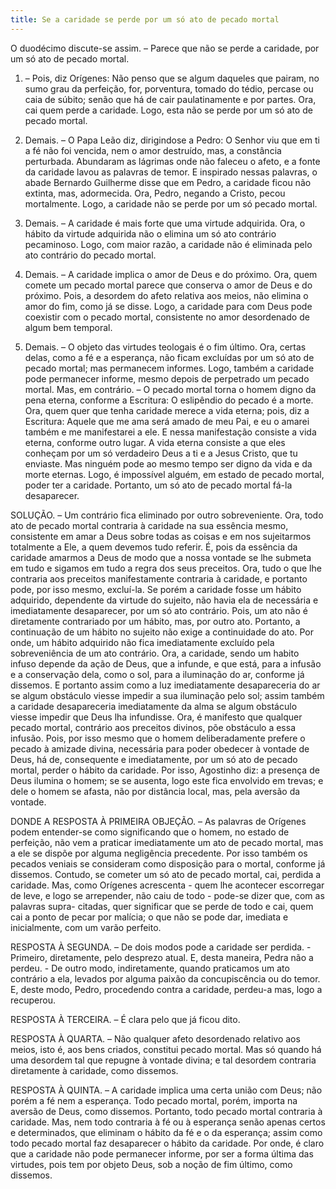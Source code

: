 ```yaml
---
title: Se a caridade se perde por um só ato de pecado mortal
---
```


O duodécimo discute-se assim. – Parece que não se perde a caridade, por um só ato de pecado mortal.  

1. – Pois, diz Orígenes: Não penso que se algum daqueles que pairam, no sumo grau da perfeição, for, porventura, tomado do tédio, percase ou caia de súbito; senão que há de cair paulatinamente e por partes. Ora, cai quem perde a caridade. Logo, esta não se perde por um só ato de pecado mortal.  

2. Demais. – O Papa Leão diz, dirigindose a Pedro: O Senhor viu que em ti a fé não foi vencida, nem o amor destruído, mas, a constância perturbada. Abundaram as lágrimas onde não faleceu o afeto, e a fonte da caridade lavou as palavras de temor. E inspirado nessas palavras, o abade Bernardo Guilherme disse que em Pedro, a caridade ficou não extinta, mas, adormecida. Ora, Pedro, negando a Cristo, pecou mortalmente. Logo, a caridade não se perde por um só pecado mortal. 

3. Demais. – A caridade é mais forte que uma virtude adquirida. Ora, o hábito da virtude adquirida não o elimina um só ato contrário pecaminoso. Logo, com maior razão, a caridade não é eliminada pelo ato contrário do pecado mortal.  

4. Demais. – A caridade implica o amor de Deus e do próximo. Ora, quem comete um pecado mortal parece que conserva o amor de Deus e do próximo. Pois, a desordem do afeto relativa aos meios, não elimina o amor do fim, como já se disse. Logo, a caridade para com Deus pode coexistir com o pecado mortal, consistente no amor desordenado de algum bem temporal.  

5. Demais. – O objeto das virtudes teologais é o fim último. Ora, certas delas, como a fé e a esperança, não ficam excluídas por um só ato de pecado mortal; mas permanecem informes. Logo, também a caridade pode permanecer informe, mesmo depois de perpetrado um pecado mortal.  Mas, em contrário. – O pecado mortal torna o homem digno da pena eterna, conforme a Escritura: O eslipêndio do pecado é a morte. Ora, quem quer que tenha caridade merece a vida eterna; pois, diz a Escritura: Aquele que me ama será amado de meu Pai, e eu o amarei também e me manifestarei a ele. E nessa manifestação consiste a vida eterna, conforme outro lugar. A vida eterna consiste a que eles conheçam por um só verdadeiro Deus a ti e a Jesus Cristo, que tu enviaste. Mas ninguém pode ao mesmo tempo ser digno da vida e da morte eternas. Logo, é impossível alguém, em estado de pecado mortal, poder ter a caridade. Portanto, um só ato de pecado mortal fá-la desaparecer.  

SOLUÇÃO. – Um contrário fica eliminado por outro sobreveniente. Ora, todo ato de pecado mortal contraria à caridade na sua essência mesmo, consistente em amar a Deus sobre todas as coisas e em nos sujeitarmos totalmente a Ele, a quem devemos tudo referir. É, pois da essência da caridade amarmos a Deus de modo que a nossa vontade se lhe submeta em tudo e sigamos em tudo a regra dos seus preceitos. Ora, tudo o que lhe contraria aos preceitos manifestamente contraria à caridade, e portanto pode, por isso mesmo, excluí-la. Se porém a caridade fosse um hábito adquirido, dependente da virtude do sujeito, não havia ela de necessária e imediatamente desaparecer, por um só ato contrário. Pois, um ato não é diretamente contrariado por um hábito, mas, por outro ato. Portanto, a continuação de um hábito no sujeito não exige a continuidade do ato. Por onde, um hábito adquirido não fica imediatamente excluído pela sobreveniência de um ato contrário. Ora, a caridade, sendo um habito infuso depende da ação de Deus, que a infunde, e que está, para a infusão e a conservação dela, como o sol, para a iluminação do ar, conforme já dissemos. E portanto assim como a luz imediatamente desapareceria do ar se algum obstáculo viesse impedir a sua iluminação pelo sol; assim também a caridade desapareceria imediatamente da alma se algum obstáculo viesse impedir que Deus lha infundisse. Ora, é manifesto que qualquer pecado mortal, contrário aos preceitos divinos, põe obstáculo a essa infusão. Pois, por isso mesmo que o homem deliberadamente prefere o pecado à amizade divina, necessária para poder obedecer à vontade de Deus, há de, consequente e imediatamente, por um só ato de pecado mortal, perder o hábito da caridade. Por isso, Agostinho diz: a presença de Deus ilumina o homem; se se ausenta, logo este fica envolvido em trevas; e dele o homem se afasta, não por distância local, mas, pela aversão da vontade.  

DONDE A RESPOSTA À PRIMEIRA OBJEÇÃO. – As palavras de Orígenes podem entender-se como significando que o homem, no estado de perfeição, não vem a praticar imediatamente um ato de pecado mortal, mas a ele se dispõe por alguma negligência precedente. Por isso também os pecados veniais se consideram como disposição para o mortal, conforme já dissemos. Contudo, se cometer um só ato de pecado mortal, cai, perdida a caridade. Mas, como Orígenes acrescenta - quem lhe acontecer escorregar de leve, e logo se arrepender, não caiu de todo - pode-se dizer que, com as palavras supra- citadas, quer significar que se perde de todo e cai, quem cai a ponto de pecar por malícia; o que não se pode dar, imediata e inicialmente, com um varão perfeito.  

RESPOSTA À SEGUNDA. – De dois modos pode a caridade ser perdida. - Primeiro, diretamente, pelo desprezo atual. E, desta maneira, Pedra não a perdeu. - De outro modo, indiretamente, quando praticamos um ato contrário a ela, levados por alguma paixão da concupiscência ou do temor. E, deste modo, Pedro, procedendo contra a caridade, perdeu-a mas, logo a recuperou.  

RESPOSTA À TERCEIRA. – É clara pelo que já ficou dito.  

RESPOSTA À QUARTA. – Não qualquer afeto desordenado relativo aos meios, isto é, aos bens criados, constitui pecado mortal. Mas só quando há uma desordem tal que repugne à vontade divina; e tal desordem contraria diretamente à caridade, como dissemos.  

RESPOSTA À QUINTA. – A caridade implica uma certa união com Deus; não porém a fé nem a esperança. Todo pecado mortal, porém, importa na aversão de Deus, como dissemos. Portanto, todo pecado mortal contraria à caridade. Mas, nem todo contraria à fé ou à esperança senão apenas certos e determinados, que eliminam o hábito da fé e o da esperança; assim como todo pecado mortal faz desaparecer o hábito da caridade. Por onde, é claro que a caridade não pode permanecer informe, por ser a forma última das virtudes, pois tem por objeto Deus, sob a noção de fim último, como dissemos.